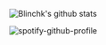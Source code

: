 ![Blinchk's github stats](https://github-readme-stats.vercel.app/api?username=blinchk&show_icons=true&theme=radical)


![spotify-github-profile](https://spotify-github-profile.vercel.app/api/view?uid=blinchk&cover_image=true)

